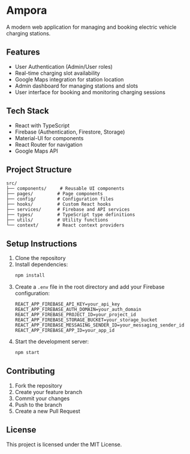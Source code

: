 # Ampora

A modern web application for managing and booking electric vehicle charging stations.

## Features

- User Authentication (Admin/User roles)
- Real-time charging slot availability
- Google Maps integration for station location
- Admin dashboard for managing stations and slots
- User interface for booking and monitoring charging sessions

## Tech Stack

- React with TypeScript
- Firebase (Authentication, Firestore, Storage)
- Material-UI for components
- React Router for navigation
- Google Maps API

## Project Structure

```
src/
├── components/     # Reusable UI components
├── pages/         # Page components
├── config/        # Configuration files
├── hooks/         # Custom React hooks
├── services/      # Firebase and API services
├── types/         # TypeScript type definitions
├── utils/         # Utility functions
└── context/       # React context providers
```

## Setup Instructions

1. Clone the repository
2. Install dependencies:
   ```bash
   npm install
   ```
3. Create a `.env` file in the root directory and add your Firebase configuration:
   ```
   REACT_APP_FIREBASE_API_KEY=your_api_key
   REACT_APP_FIREBASE_AUTH_DOMAIN=your_auth_domain
   REACT_APP_FIREBASE_PROJECT_ID=your_project_id
   REACT_APP_FIREBASE_STORAGE_BUCKET=your_storage_bucket
   REACT_APP_FIREBASE_MESSAGING_SENDER_ID=your_messaging_sender_id
   REACT_APP_FIREBASE_APP_ID=your_app_id
   ```
4. Start the development server:
   ```bash
   npm start
   ```

## Contributing

1. Fork the repository
2. Create your feature branch
3. Commit your changes
4. Push to the branch
5. Create a new Pull Request

## License

This project is licensed under the MIT License.
